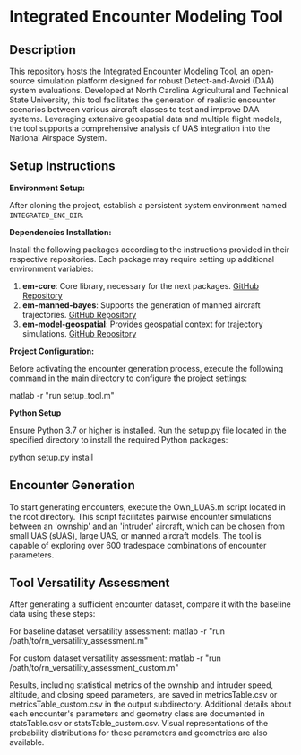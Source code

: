 # Integrated Encounter Modeling Tool

## Description

This repository hosts the Integrated Encounter Modeling Tool, an open-source simulation platform designed for robust Detect-and-Avoid (DAA) system evaluations. Developed at North Carolina Agricultural and Technical State University, this tool facilitates the generation of realistic encounter scenarios between various aircraft classes to test and improve DAA systems. Leveraging extensive geospatial data and multiple flight models, the tool supports a comprehensive analysis of UAS integration into the National Airspace System.

## Setup Instructions

**Environment Setup:**

After cloning the project, establish a persistent system environment named `INTEGRATED_ENC_DIR`.

**Dependencies Installation:**

Install the following packages according to the instructions provided in their respective repositories. Each package may require setting up additional environment variables:

1. **em-core**: Core library, necessary for the next packages. [GitHub Repository](https://github.com/Airspace-Encounter-Models/em-core)
2. **em-manned-bayes**: Supports the generation of manned aircraft trajectories. [GitHub Repository](https://github.com/Airspace-Encounter-Models/em-model-manned-bayes)
3. **em-model-geospatial**: Provides geospatial context for trajectory simulations. [GitHub Repository](https://github.com/Airspace-Encounter-Models/em-model-geospatial)

**Project Configuration:**

Before activating the encounter generation process, execute the following command in the main directory to configure the project settings:

matlab -r "run setup_tool.m"

**Python Setup**

Ensure Python 3.7 or higher is installed. Run the setup.py file located in the specified directory to install the required Python packages:

python setup.py install

## Encounter Generation


To start generating encounters, execute the Own_LUAS.m script located in the root directory. This script facilitates pairwise encounter simulations between an 'ownship' and an 'intruder' aircraft, which can be chosen from small UAS (sUAS), large UAS, or manned aircraft models. The tool is capable of exploring over 600 tradespace combinations of encounter parameters.

## Tool Versatility Assessment

After generating a sufficient encounter dataset, compare it with the baseline data using these steps:

For baseline dataset versatility assessment:
matlab -r "run /path/to/rn_versatility_assessment.m"

For custom dataset versatility assessment:
matlab -r "run /path/to/rn_versatility_assessment_custom.m"

Results, including statistical metrics of the ownship and intruder speed, altitude, and closing speed parameters, are saved in metricsTable.csv or metricsTable_custom.csv in the output subdirectory. Additional details about each encounter's parameters and geometry class are documented in statsTable.csv or statsTable_custom.csv. Visual representations of the probability distributions for these parameters and geometries are also available.

